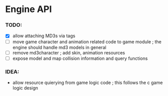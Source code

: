 # Engine API

### TODO:

- [x] allow attaching MD3s via tags
- [ ] move game character and animation related code to game module ; the engine should handle md3 models in general
- [ ] remove md3character ; add skin, animation resources
- [ ] expose model and map collision information and query functions

### IDEA:

- allow resource quierying from game logic code ; this follows the c game logic design
